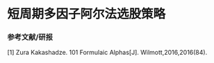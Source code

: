 # 短周期多因子阿尔法选股策略









### 参考文献/研报
[1] Zura Kakashadze. 101 Formulaic Alphas[J]. Wilmott,2016,2016(84).
